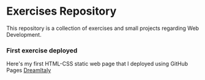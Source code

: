 # Exercises Repository
This repository is a collection of exercises and small projects regarding Web Development.
### First exercise deployed
Here's my first HTML-CSS static web page that I deployed using GitHub Pages [DreamItaly](https://marcolapomarda.github.io/)
